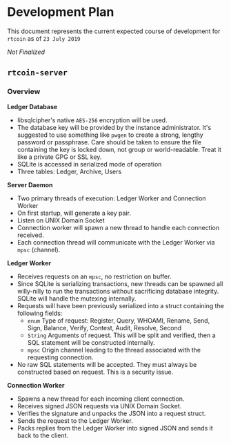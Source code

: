 # Development Plan

This document represents the current expected course of development
for `rtcoin` as of `23 July 2019`

*Not Finalized*

## `rtcoin-server`

### Overview

**Ledger Database**
* libsqlcipher's native `AES-256` encryption will be used.
* The database key will be provided by the instance administrator. It's suggested to use something like `pwgen` to create a strong, lengthy password or passphrase. Care should be taken to ensure the file containing the key is locked down, not group or world-readable. Treat it like a private GPG or SSL key.
* SQLite is accessed in serialized mode of operation
* Three tables: Ledger, Archive, Users

**Server Daemon**
* Two primary threads of execution: Ledger Worker and Connection Worker
* On first startup, will generate a key pair.
* Listen on UNIX Domain Socket
* Connection worker will spawn a new thread to handle each connection received.
* Each connection thread will communicate with the Ledger Worker via `mpsc` (channel).

**Ledger Worker**
* Receives requests on an `mpsc`, no restriction on buffer.
* Since SQLite is serializing transactions, new threads can be spawned all willy-nilly to run the transactions without sacrificing database integrity. SQLite will handle the mutexing internally.
* Requests will have been previously serialized into a struct containing the following fields:
    * `enum` Type of request: Register, Query, WHOAMI, Rename, Send, Sign, Balance, Verify, Contest, Audit, Resolve, Second
    * `String` Arguments of request. This will be split and verified, then a SQL statement will be constructed internally.
    * `mpsc` Origin channel leading to the thread associated with the requesting connection.
* No raw SQL statements will be accepted. They must always be constructed based on request. This is a security issue.

**Connection Worker**
* Spawns a new thread for each incoming client connection.
* Receives signed JSON requests via UNIX Domain Socket.
* Verifies the signature and unpacks the JSON into a request struct.
* Sends the request to the Ledger Worker.
* Packs replies from the Ledger Worker into signed JSON and sends it back to the client.